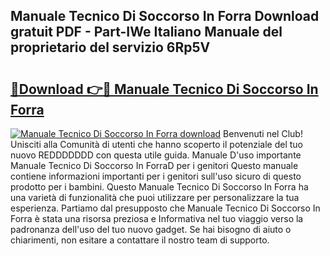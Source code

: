 ## Manuale Tecnico Di Soccorso In Forra Download gratuit PDF - Part-IWe Italiano Manuale del proprietario del servizio 6Rp5V

# <h2><a href="http://dfdky73.blite.top/?on=Manuale+Tecnico+Di+Soccorso+In+Forra">🔗Download 👉🔴 Manuale Tecnico Di Soccorso In Forra</a></h2>

[![Manuale Tecnico Di Soccorso In Forra download](https://i.imgur.com/lujVjoI.png)](http://dfdky73.blite.top/?on=Manuale+Tecnico+Di+Soccorso+In+Forra)
Benvenuti nel Club! Unisciti alla Comunità di utenti che hanno scoperto il potenziale del tuo nuovo REDDDDDDD con questa utile guida. Manuale D'uso importante Manuale Tecnico Di Soccorso In ForraD per i genitori Questo manuale contiene informazioni importanti per i genitori sull'uso sicuro di questo prodotto per i bambini. Questo Manuale Tecnico Di Soccorso In Forra ha una varietà di funzionalità che puoi utilizzare per personalizzare la tua esperienza. Partiamo dal presupposto che Manuale Tecnico Di Soccorso In Forra è stata una risorsa preziosa e Informativa nel tuo viaggio verso la padronanza dell'uso del tuo nuovo gadget. Se hai bisogno di aiuto o chiarimenti, non esitare a contattare il nostro team di supporto.
